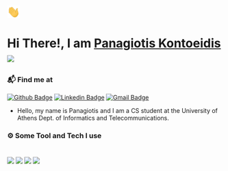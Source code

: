 <img width="30px" margin="0px" src="https://raw.githubusercontent.com/ABSphreak/ABSphreak/master/gifs/Hi.gif">
<h1>Hi There!, I am <a href="https://github.com/panagiotiskon">Panagiotis Kontoeidis</a> <img height="30px" src="https://emojis.slackmojis.com/emojis/images/1531849430/4246/blob-sunglasses.gif?1531849430"></h1>
</h1>


### 📬 Find me at
[![Github Badge](http://img.shields.io/badge/-Github-black?style=flat-square&logo=github&link=https://github.com/panagiotiskon/)](https://github.com/panagiotiskon) 
[![Linkedin Badge](https://img.shields.io/badge/-LinkedIn-blue?style=flat-square&logo=Linkedin&logoColor=white&link=https://www.linkedin.com/in/panagiotis-kontoeidis/)](https://www.linkedin.com/in/panagiotis-kontoeidis)
[![Gmail Badge](https://img.shields.io/badge/-Gmail-d14836?style=flat-square&logo=Gmail&logoColor=white&link=mailto:panos.kontoeidis@gmail.com)](mailto:panos.kontoeidis@gmail.com)

-  Hello, my name is Panagiotis and I  am a CS student at the University of Athens Dept. of Informatics and Telecommunications.
  
### ⚙️ Some Tool and Tech I use
<code><img height="40" src="https://raw.githubusercontent.com/isocpp/logos/master/cpp_logo.png"></code>
<code><img height="40" src="https://user-images.githubusercontent.com/17773218/56295546-32a81200-60ea-11e9-8761-0b726b20fd51.png"></code>
<code><img height="40" src="https://camo.githubusercontent.com/651195b8c66a9dd22316e672992077dbcecea4ca904b45a6681558ebc0ecc517/68747470733a2f2f75706c6f61642e77696b696d656469612e6f72672f77696b6970656469612f656e2f7468756d622f332f33302f4a6176615f70726f6772616d6d696e675f6c616e67756167655f6c6f676f2e7376672f33303070782d4a6176615f70726f6772616d6d696e675f6c616e67756167655f6c6f676f2e7376672e706e67"></code>
<code><img height="40" src="https://raw.githubusercontent.com/bablubambal/All_logo_and_pictures/1ac69ce5fbc389725f16f989fa53c62d6e1b4883/programming%20languages/python.svg"></code>
<code><img height="40" scr="https://raw.githubusercontent.com/docker-library/docs/c408469abbac35ad1e4a50a6618836420eb9502e/mysql/logo.png"></code>
<code><img height="40" scr="https://raw.githubusercontent.com/devicons/devicon/master/icons/linux/linux-original.svg" ></code>



<!---
panagiotiskon/panagiotiskon is a ✨ special ✨ repository because its `README.md` (this file) appears on your GitHub profile.
You can click the Preview link to take a look at your changes.
--->

